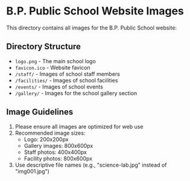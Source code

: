# B.P. Public School Website Images

This directory contains all images for the B.P. Public School website:

## Directory Structure

- `logo.png` - The main school logo
- `favicon.ico` - Website favicon
- `/staff/` - Images of school staff members
- `/facilities/` - Images of school facilities
- `/events/` - Images of school events
- `/gallery/` - Images for the school gallery section

## Image Guidelines

1. Please ensure all images are optimized for web use
2. Recommended image sizes:
   - Logo: 200x200px
   - Gallery images: 800x600px
   - Staff photos: 400x400px
   - Facility photos: 800x600px
3. Use descriptive file names (e.g., "science-lab.jpg" instead of "img001.jpg")

